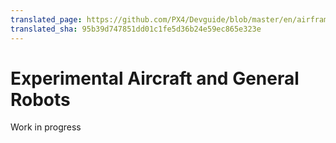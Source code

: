 ```yaml
---
translated_page: https://github.com/PX4/Devguide/blob/master/en/airframes_experimental/README.md
translated_sha: 95b39d747851dd01c1fe5d36b24e59ec865e323e
---
```


# Experimental Aircraft and General Robots

Work in progress
